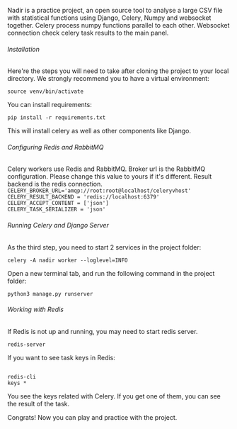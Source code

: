 Nadir is a practice project, an open source tool to analyse a large CSV file with statistical functions using Django, Celery, Numpy and websocket together. Celery process numpy functions parallel to each other. Websocket connection check celery task results to the main panel.

<h6>Installation</h6>
Here're the steps you will need to take after cloning the project to your local directory. We strongly recommend you to have a virtual environment:

<code>source venv/bin/activate</code>

You can install requirements:

<code>pip install -r requirements.txt</code>

This will install celery as well as other components like Django. 

<h6>Configuring Redis and RabbitMQ</h6>
Celery workers use Redis and RabbitMQ. Broker url is the RabbitMQ configuration. Please change this value to yours if it's different. Result backend is the redis connection. 

<code>
CELERY_BROKER_URL='amqp://root:root@localhost/celeryvhost'
CELERY_RESULT_BACKEND = 'redis://localhost:6379'
CELERY_ACCEPT_CONTENT = ['json']
CELERY_TASK_SERIALIZER = 'json'
</code>

<h6>Running Celery and Django Server</h6>

As the third step, you need to start 2 services in the project folder:

<code>celery -A nadir worker --loglevel=INFO</code>

Open a new terminal tab, and run the following command in the project folder:

<code>python3 manage.py runserver</code>

<h6>Working with Redis</h6>
If Redis is not up and running, you may need to start redis server. 

<code>redis-server</code>

If you want to see task keys in Redis:

<code>
redis-cli
keys *
</code>

You see the keys related with Celery. If you get one of them, you can see the result of the task. 

Congrats! Now you can play and practice with the project. 
